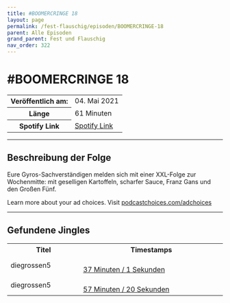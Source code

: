 ```yaml
---
title: #BOOMERCRINGE 18
layout: page
permalink: /fest-flauschig/episoden/BOOMERCRINGE-18
parent: Alle Episoden
grand_parent: Fest und Flauschig
nav_order: 322
---
```


# #BOOMERCRINGE 18
<table class="resp-table dcf-table dcf-table-responsive dcf-table-bordered dcf-table-striped dcf-w-100%">
                    <tbody>
                        <tr>
                            <th scope="row">Veröffentlich am:</th>
                            <td data-label="Veröffentlich am:">04. Mai 2021</td>
                        </tr>
                        <tr>
                            <th scope="row">Länge </th>
                            <td data-label="Länge ">61 Minuten</td>
                        </tr><tr>
                                <th scope="row">Spotify Link</th>
                                <td data-label="Spotify Link"><a href="https://open.spotify.com/episode/4xpzseCtfprXeDVEWF6woH">Spotify Link</a></td>
                            </tr></tbody>
                </table>

***

## Beschreibung der Folge

<div>
<p>Eure Gyros-Sachverständigen melden sich mit einer XXL-Folge zur Wochenmitte: mit geselligen Kartoffeln, scharfer Sauce, Franz Gans und den Großen Fünf.</p><p> </p><p>Learn more about your ad choices. Visit <a href="https://podcastchoices.com/adchoices">podcastchoices.com/adchoices</a></p>  
</div>

***

## Gefundene Jingles

<table style="display: table;">
                                    <tr>
                                        <th class="tableColumnTitle">Titel</th>
                                        <th class="tableColumnTimestamps">Timestamps</th>
                                    </tr>
                                    <tr>
                                <td markdown="span"  class="tableColumnTitle">diegrossen5</td>
                                <td markdown="span" class="tableColumnTimestamps">
                                <br>
                                <a href="https://open.spotify.com/episode/4xpzseCtfprXeDVEWF6woH?t=2221">
                                37 Minuten / 1 Sekunden</a>
                                </td></tr><tr>
                                <td markdown="span"  class="tableColumnTitle">diegrossen5</td>
                                <td markdown="span" class="tableColumnTimestamps">
                                <br>
                                <a href="https://open.spotify.com/episode/4xpzseCtfprXeDVEWF6woH?t=3440">
                                57 Minuten / 20 Sekunden</a>
                                </td></tr></table>